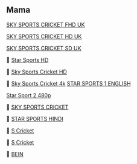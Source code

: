 
  
## Mama

[SKY SPORTS CRICKET FHD UK](http://mlsh1.com:2086/iptvreal/55225/11/)

[SKY SPORTS CRICKET HD UK](http://mlsh1.com:2086/iptvreal/55225/129)

[SKY SPORTS CRICKET SD UK](http://mlsh1.com:2086/iptvreal/55225/136)

👋 [Star Sports HD](http://66.northerniptv.ca:8000/live/george/george123/201.m3u8)

👋  [Sky Sports Cricket HD](http://66.northerniptv.ca:8000/live/george/george123/205.m3u8)

👋 [Sky Sports Cricket 4k](https://bit.ly/32LbYVT)
 [STAR SPORTS 1 ENGLISH](http://flussonic.finetv.xyz/auth?channel=StarSports1English&authorization=b12eb0ec0130e987278877128ea42934&server=1)

 [Star Sport 2 480p](http://66.northerniptv.ca:8000/tommy2/123456/202?checkedby%3Ahlscat.com)

👋 [SKY SPORTS CRICKET](http://f.ok2.se:8000/victor1/victor123/205)

👋 [STAR SPORTS HINDI](http://ok2.se:8000/victor1/victor123/201)

👋 [S Cricket](http://66.northerniptv.ca:8000/golden123/golden123/81947)

👋 [S Cricket](http://f.ok2.se:8000/victor1/victor123/81947)

👋   [BEIN](http://66.northerniptv.ca:8000/golden123/golden123/74478)
